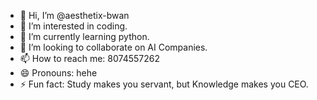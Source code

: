 - 👋 Hi, I’m @aesthetix-bwan
- 👀 I’m interested in coding.
- 🌱 I’m currently learning python.
- 💞️ I’m looking to collaborate on AI Companies.
- 📫 How to reach me: 8074557262
- 😄 Pronouns: hehe
- ⚡ Fun fact: Study makes you servant, but Knowledge makes you CEO.



